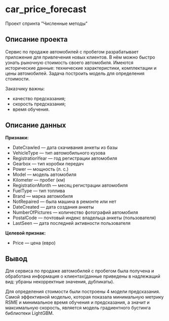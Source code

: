 # car_price_forecast
Проект спринта "Численные методы"

## Описание проекта

Сервис по продаже автомобилей с пробегом разрабатывает приложение для привлечения новых клиентов. В нём можно быстро узнать рыночную стоимость своего автомобиля. Имеются исторические данные: технические характеристики, комплектации и цены автомобилей. Задача построить модель для определения стоимости.

Заказчику важны:

- качество предсказания;
- скорость предсказания;
- время обучения.

## Описание данных

**Признаки:**

- DateCrawled — дата скачивания анкеты из базы
- VehicleType — тип автомобильного кузова
- RegistrationYear — год регистрации автомобиля
- Gearbox — тип коробки передач
- Power — мощность (л. с.)
- Model — модель автомобиля
- Kilometer — пробег (км)
- RegistrationMonth — месяц регистрации автомобиля
- FuelType — тип топлива
- Brand — марка автомобиля
- NotRepaired — была машина в ремонте или нет
- DateCreated — дата создания анкеты
- NumberOfPictures — количество фотографий автомобиля
- PostalCode — почтовый индекс владельца анкеты (пользователя)
- LastSeen — дата последней активности пользователя

**Целевой признак:**

- Price — цена (евро)

## Вывод

Для сервиса по продаже автомобилей с пробегом была получена и обработана информация о клиентах(данные приведены в надлежащий вид: убраны некорректные значения, дубликаты).

Для определения стоимости были построены 4 модели предсказания. Самой эффективной моделью, которая показала минимальную метрику RSME и минимальное время обучения и предсказания, а значит и максимальную скорость, является модель градиентного бустинга библиотеки LightGBM.
